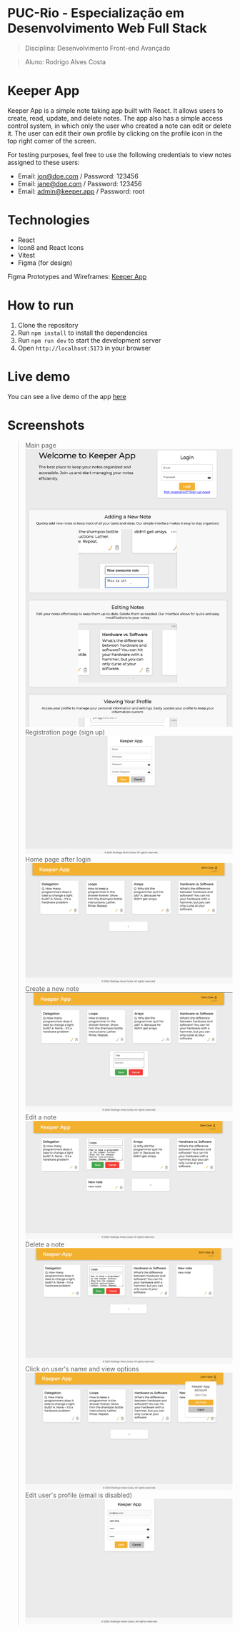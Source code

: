 # PUC-Rio - Especialização em Desenvolvimento Web Full Stack
> Disciplina: Desenvolvimento Front-end Avançado

> Aluno: Rodrigo Alves Costa

# Keeper App

Keeper App is a simple note taking app built with React. It allows users to create, read, update, and delete notes. The app also has a simple access control system, in which only the user who created a note can edit or delete it. The user can edit their own profile by clicking on the profile icon in the top right corner of the screen.

For testing purposes, feel free to use the following credentials to view notes assigned to these users:
- Email: jon@doe.com / Password: 123456
- Email: jane@doe.com / Password: 123456
- Email: admin@keeper.app / Password: root

# Technologies
- React
- Icon8 and React Icons
- Vitest
- Figma (for design)

Figma Prototypes and Wireframes: [Keeper App](https://www.figma.com/design/9PjKA7Ly44BVJacovY3VeD/Keeper-App---Prototype-%26-Wireframes?node-id=38-2&t=3IbQ7A2t31dB7Ep0-1)

# How to run
1. Clone the repository
2. Run `npm install` to install the dependencies
3. Run `npm run dev` to start the development server
4. Open `http://localhost:5173` in your browser

# Live demo
You can see a live demo of the app [here](https://rodrigoalvescosta.github.io/keeper-app/)

# Screenshots
> Main page
![Main page](src/assets/readme/main-page.png)
> Registration page (sign up)
![Sign up page](src/assets/readme/sign-up-page.png)
> Home page after login
![Home page](src/assets/readme/home-page.png)
> Create a new note
![Create a new note](src/assets/readme/create-note.png)
> Edit a note
![Edit a note](src/assets/readme/edit-note.png)
> Delete a note
![Delete a note](src/assets/readme/delete-note.png)
> Click on user's name and view options
![Profile page modal](src/assets/readme/profile-page-1.png)
> Edit user's profile (email is disabled)
![Profile page edit (disabled email)](src/assets/readme/profile-page-2.png)
